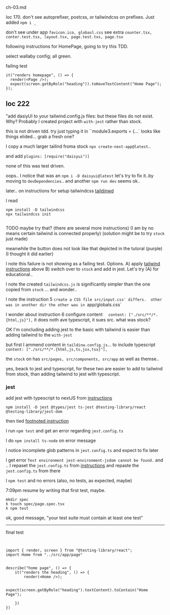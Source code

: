 ch-03.md

loc 170. don't see autoprefixer, postcss, or tailwindcss on prefixes. Just added `npm i _`

don't see under app `favicon.ico, globasl.css` 
see extra `counter.tsx, conter.test.tsx, layout.tsx, page.test.txs, page.tsx`

following instructions for HomePage, going to try this TDD.

select wallaby config; all green.

failing test
```
it("renders homepage", () => {
  render(<Page />);
  expect(screen.getByRole("heading")).toHaveTextContent("Home Page");
});
```

## loc 222

 "add dasiyUI to your tailwind.config.js files:
but these files do not exist. Why? Probably I created project with `with-jest` rather than stock.

this is not driven tdd.
try just typing it in ``module3.exports = {...` 
looks like things elided...
grab a fresh one?

I copy a much larger tailind froma stock `npx create-next-app@latest`..

and add `plugins: [require("daisyui")]`

none of this was test driven.


oops.. I notice that was an
`npm i -D daisyui@latest`
let's try to fix it..by moving to `devDependencies`..
and another `npm run dev`
seems ok..

later.. on instructions for setup tailwindcss 
[taildinwd](https://www.perplexity.ai/search/how-to-install-w241R03eQGWryS_uDHPQ5A)

I read
```
npm install -D tailwindcss
npx tailwindcss init


```

TODO maybe try that?
(there are several more instructions)
(I am by no means certain tailwind is connected properly)
(solution might be to try `stock` just made)

meanwhile the button does not look like that depicted in the tutoral (purple)
(I thought it did earlier)

I note this failure is not showing as a failing test.
Options. A) apply [tailwind instructions](https://www.perplexity.ai/search/how-to-install-w241R03eQGWryS_uDHPQ5A) above B) switch over to `stock` and add in jest.
Let's try (A) for educational..

I note the created `tailwindcss.js` is significantly simpler than the one copied from `stock` ... and wonder..

I note the instruction 5 `create a CSS file src/input.css' differs. 
other was in another dir the other was in `app/globals.css`

I wonder about instruction 6 configure content
`  content: ["./src/**/*.{html,js}"],`
it does noth ave typescript, it sues src. what was stock?

OK I'm concluding adding jest to the basic with tailwind is easier than adding tailwind to the `with-jest` 



but first I ammend content in `taildinw.config.js`...
to include typescript
  `content: ["./src/**/*.{html,js,ts,jsx,tsx}"],`

the `stock` on has `src/pages, src/components, src/app` as well as themse..

yes, beack to jest and typescript, for these two are easier to add to tailwind from stock, than adding tailwind to jest with typescript.

### jest
add jest with typescript to nextJS from [instructions](https://www.perplexity.ai/search/how-to-add-4vND726QQlS7Q6JeTCVghQ)

`npm install -D jest @types/jest ts-jest @testing-library/react @testing-library/jest-dom`

then tied [footnoted instruction](https://nextjs.org/docs/app/building-your-application/testing/jest)

I run `npm test` and get an error regarding `jest.config.ts` 

I do `npm install ts-node` on error message

I notice incomplete glob patterns in `jest.config.ts` and expect to fix later

I get error `Test environment jest-environment-jsdom cannot be found.` 
and .. 
I repaset the `jest.config.ts` from [instructions](https://nextjs.org/docs/app/building-your-application/testing/jest) and repaste the `jest.config.ts` from there

I `npm test` and no errors (also, no tests, as expected, maybe)

7:09pm resume by writing that first test, maybe.

```
mkdir spec
ƛ touch spec/page.spec.tsx
ƛ npm test
```

ok, good message, "your test suite must contain at least one test"


----
final test
```


import { render, screen } from "@testing-library/react";
import Home from "../src/app/page"


describe("home page", () => {
    it("renders the heading", () => {
        render(<Home />);

        expect(screen.getByRole("heading").textContent).toContain("Home Page");
        
    })
})
```


